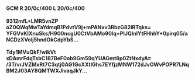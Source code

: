 #### GCM R 20/0c/400 L 20/0c/400
**9312mfL+LMR5vnZP**<br/>**oZ0QWqMwTaYdmqB1PdvtV9j+mPANxv3RbzG82iRTqks=**<br/>**YFGVvKIXnuSks/H900ncgU0CtVbAMo90Iq+PlJQInlYtFHhhY+0pirq05/aNCDzXVoIj5hndOkCdpYbS...**<br/><br/>
**Tdy1MVuQkF/wikVt**<br/>**xDAmrFdqTsbC187BeF0ob9Gm59qYUAGmt8p0ZtNxdyA=**<br/>**/3T/vrJVZMxRt7C3qtj0AG1GcXXtlGhs7EYfjzMNW172dJvOWvPOPR7LNqBM2J03AY8QMTWXJivaqJkY...**